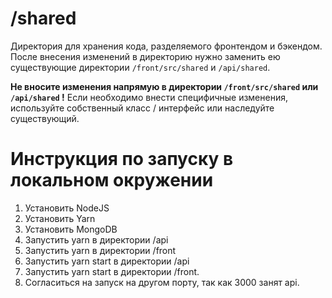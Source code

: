 # /shared
Директория для хранения кода, разделяемого фронтендом и бэкендом.
После внесения изменений в директорию нужно заменить ею существующие директории `/front/src/shared` и `/api/shared`.

**Не вносите изменения напрямую в директории `/front/src/shared` или `/api/shared` !**
Если необходимо внести специфичные изменения, используйте собственный класс / интерфейс или наследуйте существующий.
  
  
# Инструкция по запуску в локальном окружении
1. Установить NodeJS
2. Установить Yarn
3. Установить MongoDB
4. Запустить yarn в директории /api
5. Запустить yarn в директории /front
6. Запустить yarn start в директории /api
7. Запустить yarn start в директории /front. 
8. Cогласиться на запуск на другом порту, так как 3000 занят api.  
   
